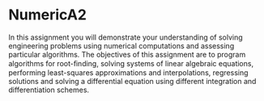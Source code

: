 # NumericA2
In this assignment you will demonstrate your understanding of solving engineering problems using numerical computations and assessing particular algorithms. The objectives of this assignment are to program algorithms for root-ﬁnding, solving systems of linear algebraic equations, performing least-squares approximations and interpolations, regressing solutions and solving a differential equation using different integration and differentiation schemes. 
